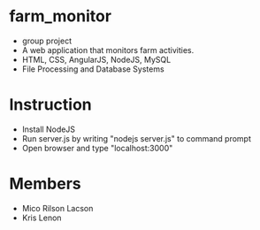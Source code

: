 # farm_monitor
- group project
- A web application that monitors farm activities.
- HTML, CSS, AngularJS, NodeJS, MySQL
- File Processing and Database Systems

# Instruction
- Install NodeJS
- Run server.js by writing "nodejs server.js" to command prompt
- Open browser and type "localhost:3000"

# Members
- Mico Rilson Lacson
- Kris Lenon
